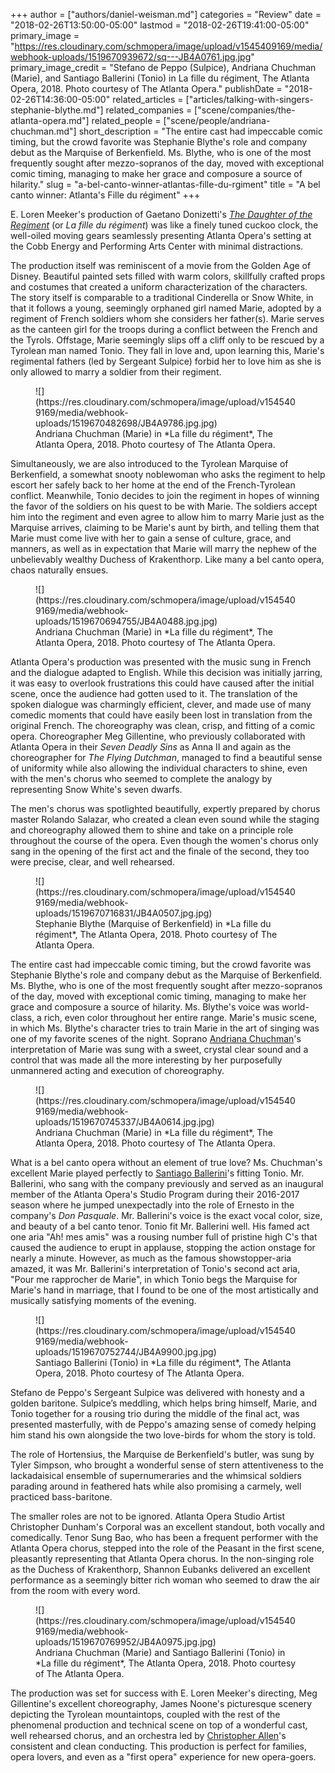 +++
author = ["authors/daniel-weisman.md"]
categories = "Review"
date = "2018-02-26T13:50:00-05:00"
lastmod = "2018-02-26T19:41:00-05:00"
primary_image = "https://res.cloudinary.com/schmopera/image/upload/v1545409169/media/webhook-uploads/1519670939672/sq---JB4A0761.jpg.jpg"
primary_image_credit = "Stefano de Peppo (Sulpice), Andriana Chuchman (Marie), and Santiago Ballerini (Tonio) in La fille du régiment, The Atlanta Opera, 2018. Photo courtesy of The Atlanta Opera."
publishDate = "2018-02-26T14:36:00-05:00"
related_articles = ["articles/talking-with-singers-stephanie-blythe.md"]
related_companies = ["scene/companies/the-atlanta-opera.md"]
related_people = ["scene/people/andriana-chuchman.md"]
short_description = "The entire cast had impeccable comic timing, but the crowd favorite was Stephanie Blythe&#039;s role and company debut as the Marquise of Berkenfield. Ms. Blythe, who is one of the most frequently sought after mezzo-sopranos of the day, moved with exceptional comic timing, managing to make her grace and composure a source of hilarity."
slug = "a-bel-canto-winner-atlantas-fille-du-rgiment"
title = "A bel canto winner: Atlanta&#039;s Fille du régiment"
+++

E. Loren Meeker's production of Gaetano Donizetti's [*The Daughter of the Regiment*](https://www.atlantaopera.org/performance/the-daughter-of-the-regiment/) (or *La fille du régiment*) was like a finely tuned cuckoo clock, the well-oiled moving gears seamlessly presenting Atlanta Opera's setting at the Cobb Energy and Performing Arts Center with minimal distractions.

The production itself was reminiscent of a movie from the Golden Age of Disney. Beautiful painted sets filled with warm colors, skillfully crafted props and costumes that created a uniform characterization of the characters. The story itself is comparable to a traditional Cinderella or Snow White, in that it follows a young, seemingly orphaned girl named Marie, adopted by a regiment of French soldiers whom she considers her father(s). Marie serves as the canteen girl for the troops during a conflict between the French and the Tyrols. Offstage, Marie seemingly slips off a cliff only to be rescued by a Tyrolean man named Tonio. They fall in love and, upon learning this, Marie's regimental fathers (led by Sergeant Sulpice) forbid her to love him as she is only allowed to marry a soldier from their regiment.

<figure data-type="image">
![](https://res.cloudinary.com/schmopera/image/upload/v1545409169/media/webhook-uploads/1519670482698/JB4A9786.jpg.jpg)
<figcaption>Andriana Chuchman (Marie) in *La fille du régiment*, The Atlanta Opera, 2018. Photo courtesy of The Atlanta Opera.</figcaption>
</figure>

Simultaneously, we are also introduced to the Tyrolean Marquise of Berkenfield, a somewhat snooty noblewoman who asks the regiment to help escort her safely back to her home at the end of the French-Tyrolean conflict. Meanwhile, Tonio decides to join the regiment in hopes of winning the favor of the soldiers on his quest to be with Marie. The soldiers accept him into the regiment and even agree to allow him to marry Marie just as the Marquise arrives, claiming to be Marie's aunt by birth, and telling them that Marie must come live with her to gain a sense of culture, grace, and manners, as well as in expectation that Marie will marry the nephew of the unbelievably wealthy Duchess of Krakenthorp. Like many a bel canto opera, chaos naturally ensues.

<figure data-type="image">
![](https://res.cloudinary.com/schmopera/image/upload/v1545409169/media/webhook-uploads/1519670694755/JB4A0488.jpg.jpg)
<figcaption>Andriana Chuchman (Marie) in *La fille du régiment*, The Atlanta Opera, 2018. Photo courtesy of The Atlanta Opera.</figcaption>
</figure>

Atlanta Opera's production was presented with the music sung in French and the dialogue adapted to English. While this decision was initially jarring, it was easy to overlook frustrations this could have caused after the initial scene, once the audience had gotten used to it. The translation of the spoken dialogue was charmingly efficient, clever, and made use of many comedic moments that could have easily been lost in translation from the original French. The choreography was clean, crisp, and fitting of a comic opera. Choreographer Meg Gillentine, who previously collaborated with Atlanta Opera in their *Seven Deadly Sins* as Anna II and again as the choreographer for *The Flying Dutchman*, managed to find a beautiful sense of uniformity while also allowing the individual characters to shine, even with the men's chorus who seemed to complete the analogy by representing Snow White's seven dwarfs.

The men's chorus was spotlighted beautifully, expertly prepared by chorus master Rolando Salazar, who created a clean even sound while the staging and choreography allowed them to shine and take on a principle role throughout the course of the opera. Even though the women's chorus only sang in the opening of the first act and the finale of the second, they too were precise, clear, and well rehearsed.

<figure data-type="image">
![](https://res.cloudinary.com/schmopera/image/upload/v1545409169/media/webhook-uploads/1519670716831/JB4A0507.jpg.jpg)
<figcaption>Stephanie Blythe (Marquise of Berkenfield) in *La fille du régiment*, The Atlanta Opera, 2018. Photo courtesy of The Atlanta Opera.</figcaption>
</figure>

The entire cast had impeccable comic timing, but the crowd favorite was Stephanie Blythe's role and company debut as the Marquise of Berkenfield. Ms. Blythe, who is one of the most frequently sought after mezzo-sopranos of the day, moved with exceptional comic timing, managing to make her grace and composure a source of hilarity. Ms. Blythe's voice was world-class, a rich, even color throughout her entire range. Marie's music scene, in which Ms. Blythe's character tries to train Marie in the art of singing was one of my favorite scenes of the night. Soprano [Andriana Chuchman](/scene/people/andriana-chuchman/)'s interpretation of Marie was sung with a sweet, crystal clear sound and a control that was made all the more interesting by her purposefully unmannered acting and execution of choreography.

<figure data-type="image">
![](https://res.cloudinary.com/schmopera/image/upload/v1545409169/media/webhook-uploads/1519670745337/JB4A0614.jpg.jpg)
<figcaption>Andriana Chuchman (Marie) in *La fille du régiment*, The Atlanta Opera, 2018. Photo courtesy of The Atlanta Opera.</figcaption>
</figure>

What is a bel canto opera without an element of true love? Ms. Chuchman's excellent Marie played perfectly to [Santiago Ballerini](/scene/people/santiago-ballerini/)'s fitting Tonio. Mr. Ballerini, who sang with the company previously and served as an inaugural member of the Atlanta Opera's Studio Program during their 2016-2017 season where he jumped unexpectadly into the role of Ernesto in the company's *Don Pasquale*. Mr. Ballerini's voice is the exact vocal color, size, and beauty of a bel canto tenor. Tonio fit Mr. Ballerini well. His famed act one aria "Ah! mes amis" was a rousing number full of pristine high C's that caused the audience to erupt in applause, stopping the action onstage for nearly a minute. However, as much as the famous showstopper-aria amazed, it was Mr. Ballerini's interpretation of Tonio's second act aria, "Pour me rapprocher de Marie", in which Tonio begs the Marquise for Marie's hand in marriage, that I found to be one of the most artistically and musically satisfying moments of the evening.

<figure data-type="image">
![](https://res.cloudinary.com/schmopera/image/upload/v1545409169/media/webhook-uploads/1519670752744/JB4A9900.jpg.jpg)
<figcaption>Santiago Ballerini (Tonio) in *La fille du régiment*, The Atlanta Opera, 2018. Photo courtesy of The Atlanta Opera.</figcaption>
</figure>

Stefano de Peppo's Sergeant Sulpice was delivered with honesty and a golden baritone. Sulpice’s meddling, which helps bring himself, Marie, and Tonio together for a rousing trio during the middle of the final act, was presented masterfully, with de Peppo's amazing sense of comedy helping him stand his own alongside the two love-birds for whom the story is told.

The role of Hortensius, the Marquise de Berkenfield's butler, was sung by Tyler Simpson, who brought a wonderful sense of stern attentiveness to the lackadaisical ensemble of supernumeraries and the whimsical soldiers parading around in feathered hats while also promising a carmely, well practiced bass-baritone.

The smaller roles are not to be ignored. Atlanta Opera Studio Artist Christopher Dunham's Corporal was an excellent standout, both vocally and comedically. Tenor Sung Bao, who has been a frequent performer with the Atlanta Opera chorus, stepped into the role of the Peasant in the first scene, pleasantly representing that Atlanta Opera chorus. In the non-singing role as the Duchess of Krakenthorp, Shannon Eubanks delivered an excellent performance as a seemingly bitter rich woman who seemed to draw the air from the room with every word.

<figure data-type="image">
![](https://res.cloudinary.com/schmopera/image/upload/v1545409169/media/webhook-uploads/1519670769952/JB4A0975.jpg.jpg)
<figcaption>Andriana Chuchman (Marie) and Santiago Ballerini (Tonio) in *La fille du régiment*, The Atlanta Opera, 2018. Photo courtesy of The Atlanta Opera.</figcaption>
</figure>

The production was set for success with E. Loren Meeker's directing, Meg Gillentine's excellent choreography, James Noone's picturesque scenery depicting the Tyrolean mountaintops, coupled with the rest of the phenomenal production and technical scene on top of a wonderful cast, well rehearsed chorus, and an orchestra led by [Christopher Allen](/talking-with-conductors-christopher-allen/)'s consistent and clean conducting. This production is perfect for families, opera lovers, and even as a "first opera" experience for new opera-goers.
